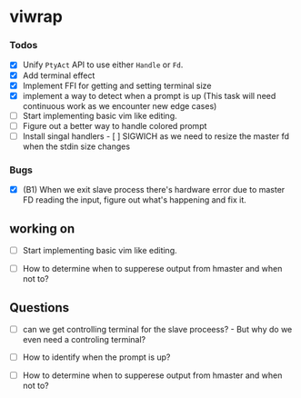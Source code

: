 # viwrap

### Todos

- [X] Unify `PtyAct` API to use either `Handle` or `Fd`.
- [X] Add terminal effect
- [X] Implement FFI for getting and setting terminal size
- [X] implement a way to detect when a prompt is up (This task will need continuous work as we encounter new edge cases)
- [ ] Start implementing basic vim like editing.
- [ ] Figure out a better way to handle colored prompt
- [ ] Install singal handlers
	  - [ ] SIGWICH as we need to resize the master fd when the stdin size changes

### Bugs

- [X] (B1) When we exit slave process there's hardware error due to master FD reading the input, figure out what's happening and fix it.

## working on

- [ ] Start implementing basic vim like editing.

- [ ] How to determine when to supperese output from hmaster and when not to?

## Questions

- [ ] can we get controlling terminal for the slave proceess?
	  - But why do we even need a controling terminal?
	
- [ ] How to identify when the prompt is up?

- [ ] How to determine when to supperese output from hmaster and when not to?
